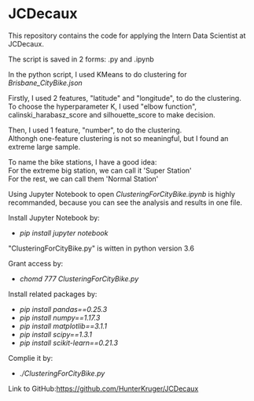 # JCDecaux
This repository contains the code for applying the Intern Data Scientist at JCDecaux.

The script is saved in 2 forms: .py and .ipynb

In the python script, I used KMeans to do clustering for *Brisbane_CityBike.json*

Firstly, I used 2 features, "latitude" and "longitude", to do the clustering.<br>
To choose the hyperparameter K, I used "elbow function", calinski_harabasz_score and silhouette_score to make decision.

Then, I used 1 feature, "number", to do the clustering.<br>
Althongh one-feature clustering is not so meaningful, but I found an extreme large sample.

To name the bike stations, I have a good idea:<br>
For the extreme big station, we can call it 'Super Station'<br>
For the rest, we can call them 'Normal Station'

Using Jupyter Notebook to open *ClusteringForCityBike.ipynb* is highly recommanded, because you can see the analysis and results in one file.

Install Jupyter Notebook by: 
+ *pip install jupyter notebook*

"ClusteringForCityBike.py" is witten in python version 3.6

Grant access by: 
+ *chomd 777 ClusteringForCityBike.py*

Install related packages by:
+ *pip install pandas==0.25.3*
+ *pip install numpy==1.17.3*
+ *pip install matplotlib==3.1.1*
+ *pip install scipy==1.3.1*
+ *pip install scikit-learn==0.21.3*

Complie it by: 
+ *./ClusteringForCityBike.py*

Link to GitHub:https://github.com/HunterKruger/JCDecaux
